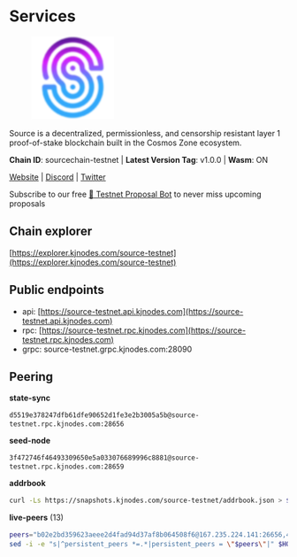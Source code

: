 # Services

<figure><img src="https://raw.githubusercontent.com/kj89/cosmos-images/main/logos/source.png" width="150" alt=""><figcaption></figcaption></figure>

Source is a decentralized, permissionless, and censorship resistant layer 1 proof-of-stake blockchain built in the Cosmos Zone ecosystem.

**Chain ID**: sourcechain-testnet | **Latest Version Tag**: v1.0.0 | **Wasm**: ON

[Website](https://www.sourceprotocol.io) | [Discord](https://discord.io/SourceProtocol) | [Twitter](https://www.twitter.com/sourceprotocol_)



Subscribe to our free [🤖 Testnet Proposal Bot](https://t.me/kjnodes_testnet_proposal_bot) to never miss upcoming proposals


## Chain explorer
[https://explorer.kjnodes.com/source-testnet](https://explorer.kjnodes.com/source-testnet)

## Public endpoints

* api: [https://source-testnet.api.kjnodes.com](https://source-testnet.api.kjnodes.com)
* rpc: [https://source-testnet.rpc.kjnodes.com](https://source-testnet.rpc.kjnodes.com)
* grpc: source-testnet.grpc.kjnodes.com:28090

## Peering

**state-sync**

```text
d5519e378247dfb61dfe90652d1fe3e2b3005a5b@source-testnet.rpc.kjnodes.com:28656
```

**seed-node**

```text
3f472746f46493309650e5a033076689996c8881@source-testnet.rpc.kjnodes.com:28659
```

**addrbook**
```bash
curl -Ls https://snapshots.kjnodes.com/source-testnet/addrbook.json > $HOME/.source/config/addrbook.json
```

**live-peers** (13)
```bash
peers="b02e2bd359623aeee2d4fad94d37af8b064508f6@167.235.224.141:26656,42bb6ea45070248f5ea1d7c26db7665498a5b8c4@173.249.42.162:28656,5f94cf456803179361c44c213fbc95f4da1bc3af@38.242.146.255:26656,f9c66449320c103f6c33b10f5926b20732a3bd10@194.60.201.69:26656,c11b85deb59574812a7e6b9d6181df36bef15d2f@65.108.105.48:27656,fabc85731f628d8dd1cb20c865c36832ea624772@65.108.88.28:26656,cac254555deea35a70c821abd7f3e7db47a46d55@65.109.92.241:20056,f2936d8f0ae99b9fa99d179f746faacc9c41a5c3@65.108.158.181:26656,cb09ec2e5dc91beaa3d05c79a0a8d6c30fffcc59@65.108.78.101:26656,148afdfb995b3aa727727a49c23324a804410a90@95.216.7.169:46656,80d48a1823db3c71f5e5babe89271156af6ceb89@194.163.156.184:26656,d5519e378247dfb61dfe90652d1fe3e2b3005a5b@65.109.68.190:28656,5fb7f75e3a97fa0f936020b62daf1e67281f7f16@65.109.92.240:20056"
sed -i -e "s|^persistent_peers *=.*|persistent_peers = \"$peers\"|" $HOME/.source/config/config.toml
```
